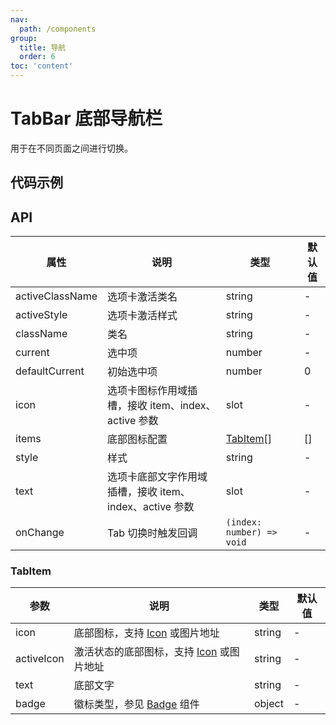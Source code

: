 ```yaml
---
nav:
  path: /components
group:
  title: 导航
  order: 6
toc: 'content'
---
```


# TabBar 底部导航栏

<!-- <code src="../../docs/components/compatibility.tsx" inline="true"></code> -->

用于在不同页面之间进行切换。

## 代码示例

<!-- <code src='pages/TabBar/index'></code> -->

## API

| 属性            | 说明                                                    | 类型                    | 默认值 |
| --------------- | ------------------------------------------------------- | ----------------------- | ------ |
| activeClassName | 选项卡激活类名                                          | string                  | -      |
| activeStyle     | 选项卡激活样式                                          | string                  | -      |
| className       | 类名                                                    | string                  | -      |
| current         | 选中项                                                  | number                  | -      |
| defaultCurrent  | 初始选中项                                              | number                  | 0      |
| icon            | 选项卡图标作用域插槽，接收 item、index、active 参数     | slot                    | -      |
| items           | 底部图标配置                                            | [TabItem](#tabitem)[] | []     |
| style           | 样式                                                    | string                  | -      |
| text            | 选项卡底部文字作用域插槽，接收 item、index、active 参数 | slot                    | -      |
| onChange        | Tab 切换时触发回调                                      | `(index: number) => void` | -      |

### TabItem

| 参数       | 说明                                               | 类型   | 默认值 |
| ---------- | -------------------------------------------------- | ------ | ------ |
| icon       | 底部图标，支持 [Icon](./Icon) 或图片地址           | string | -      |
| activeIcon | 激活状态的底部图标，支持 [Icon](./Icon) 或图片地址 | string | -      |
| text       | 底部文字                                           | string | -      |
| badge      | 徽标类型，参见 [Badge](./Badge) 组件               | object | -      |
